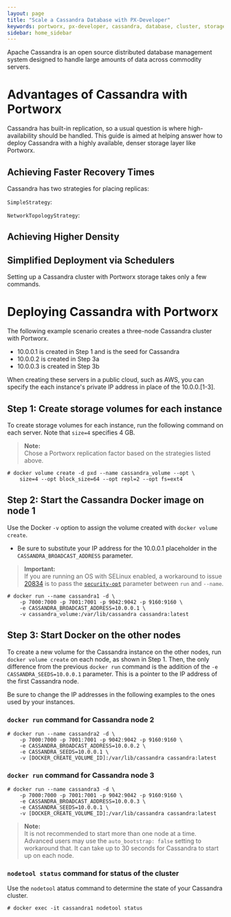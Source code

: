 ```yaml
---
layout: page
title: "Scale a Cassandra Database with PX-Developer"
keywords: portworx, px-developer, cassandra, database, cluster, storage
sidebar: home_sidebar
---
```

Apache Cassandra is an open source distributed database management system designed to handle large amounts of data across commodity servers.

# Advantages of Cassandra with Portworx
Cassandra has built-in replication, so a usual question is where high-availability should be handled.  This guide is aimed at helping answer how to deploy Cassandra with a highly available, denser storage layer like Portworx.

## Achieving Faster Recovery Times
Cassandra has two strategies for placing replicas: 

`SimpleStrategy`: 

`NetworkTopologyStrategy`:

## Achieving Higher Density

## Simplified Deployment via Schedulers

Setting up a Cassandra cluster with Portworx storage takes only a few commands.

# Deploying Cassandra with Portworx
The following example scenario creates a three-node Cassandra cluster with Portworx.

* 10.0.0.1 is created in Step 1 and is the seed for Cassandra
* 10.0.0.2 is created in Step 3a
* 10.0.0.3 is created in Step 3b

When creating these servers in a public cloud, such as AWS, you can specify the each instance's private IP address in place of the 10.0.0.[1-3].

## Step 1: Create storage volumes for each instance
To create storage volumes for each instance, run the following command on each server.  Note that `size=4` specifies 4 GB.

>**Note:**<br/>Chose a Portworx replication factor based on the strategies listed above.

```
# docker volume create -d pxd --name cassandra_volume --opt \
    size=4 --opt block_size=64 --opt repl=2 --opt fs=ext4
```

## Step 2: Start the Cassandra Docker image on node 1

Use the Docker `-v` option to assign the volume created with `docker volume create`.

* Be sure to substitute your IP address for the 10.0.0.1 placeholder in the `CASSANDRA_BROADCAST_ADDRESS` parameter.

>**Important:**<br/>If you are running an OS with SELinux enabled, a workaround to issue [20834](https://github.com/docker/docker/pull/20834) is to pass the [`security-opt`](troubleshooting.html) parameter between `run` and `--name`.

```
# docker run --name cassandra1 -d \
    -p 7000:7000 -p 7001:7001 -p 9042:9042 -p 9160:9160 \
    -e CASSANDRA_BROADCAST_ADDRESS=10.0.0.1 \
    -v cassandra_volume:/var/lib/cassandra cassandra:latest
```

## Step 3: Start Docker on the other nodes

To create a new volume for the Cassandra instance on the other nodes, run `docker volume create` on each node, as shown in Step 1. Then, the only difference from the previous `docker run` command is the addition of the `-e CASSANDRA_SEEDS=10.0.0.1` parameter. This is a pointer to the IP address of the first Cassandra node.  

Be sure to change the IP addresses in the following examples to the ones used by your instances.

### `docker run` command for Cassandra node 2

```
# docker run --name cassandra2 -d \
    -p 7000:7000 -p 7001:7001 -p 9042:9042 -p 9160:9160 \
    -e CASSANDRA_BROADCAST_ADDRESS=10.0.0.2 \
    -e CASSANDRA_SEEDS=10.0.0.1 \
    -v [DOCKER_CREATE_VOLUME_ID]:/var/lib/cassandra cassandra:latest
```

### `docker run` command for Cassandra node 3

```
# docker run --name cassandra3 -d \
    -p 7000:7000 -p 7001:7001 -p 9042:9042 -p 9160:9160 \
    -e CASSANDRA_BROADCAST_ADDRESS=10.0.0.3 \
    -e CASSANDRA_SEEDS=10.0.0.1 \
    -v [DOCKER_CREATE_VOLUME_ID]:/var/lib/cassandra cassandra:latest
```

>**Note:**<br/>It is not recommended to start more than one node at a time.  Advanced users may use the `auto_bootstrap: false` setting to workaround that.  It can take up to 30 seconds for Cassandra to start up on each node.

### `nodetool status` command for status of the cluster

Use the `nodetool` atatus command to determine the state of your Cassandra cluster.

```
# docker exec -it cassandra1 nodetool status
```
